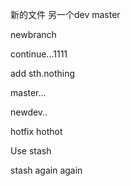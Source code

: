 新的文件
另一个dev
master

newbranch

continue...1111

add sth.nothing

master...

newdev..

hotfix
hothot

Use stash

stash again again